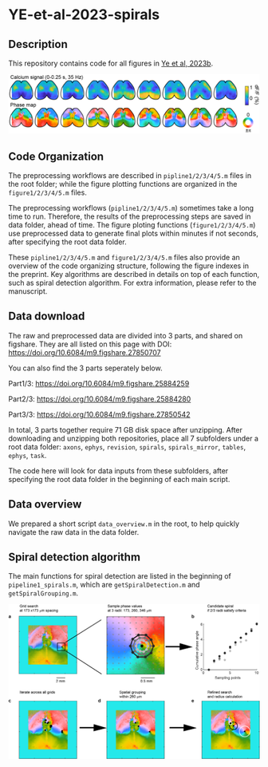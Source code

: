 # YE-et-al-2023-spirals

## Description
This repository contains code for all figures in [Ye et al, 2023b](https://doi.org/10.1101/2023.12.07.570517).



![Spirals](https://github.com/zhiwen10/YE-et-al-2023-spirals/blob/main/images/spirals.png)

## Code Organization 
The preprocessing workflows are described in `pipline1/2/3/4/5.m` files in the root folder; 
while the figure plotting functions are organized in the `figure1/2/3/4/5.m` files.

The preprocessing workflows (`pipline1/2/3/4/5.m`) sometimes take a long time to run. Therefore, the results of the preprocessing steps are saved in data folder, ahead of time.
The figure ploting functions (`figure1/2/3/4/5.m`) use preprocessed data to generate final plots within minutes if not seconds, after specifying the root data folder.

These `pipline1/2/3/4/5.m` and `figure1/2/3/4/5.m` files also provide an overview of the code organizing structure, following the figure indexes in the preprint. Key algorithms are described in details on top of each function, such as spiral detection algorithm. For extra information, please refer to the manuscript.


## Data download
The raw and preprocessed data are divided into 3 parts, and shared on figshare.
They are all listed on this page with DOI: https://doi.org/10.6084/m9.figshare.27850707

You can also find the 3 parts seperately below.

Part1/3: https://doi.org/10.6084/m9.figshare.25884259

Part2/3: https://doi.org/10.6084/m9.figshare.25884280

Part3/3: https://doi.org/10.6084/m9.figshare.27850542

In total, 3 parts together require 71 GB disk space after unzipping.
After downloading and unzipping both repositories, place all 7 subfolders under a root data folder:
`axons`, `ephys`, `revision`, `spirals`, `spirals_mirror`, `tables`, `ephys`, `task`.

The code here will look for data inputs from these subfolders, after specifying the root data folder in the beginning of each main script.

## Data overview
We prepared a short script `data_overview.m` in the root, to help quickly navigate the raw data in the data folder.


## Spiral detection algorithm
The main functions for spiral detection are listed in the beginning of `pipeline1_spirals.m`, 
which are `getSpiralDetection.m` and `getSpiralGrouping.m`.



![Pipeline](https://github.com/zhiwen10/YE-et-al-2023-spirals/blob/main/images/pipeline.png)

